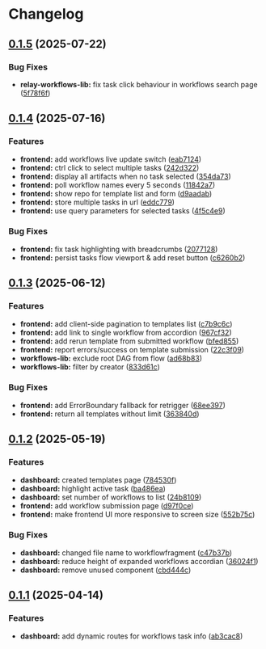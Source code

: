 # Changelog

## [0.1.5](https://github.com/DiamondLightSource/workflows/compare/relay-workflows-lib@v0.1.4...relay-workflows-lib@v0.1.5) (2025-07-22)


### Bug Fixes

* **relay-workflows-lib:** fix task click behaviour in workflows search page ([5f78f6f](https://github.com/DiamondLightSource/workflows/commit/5f78f6feac7b3465720f9276d6653cc5ea3840ef))

## [0.1.4](https://github.com/DiamondLightSource/workflows/compare/relay-workflows-lib@v0.1.3...relay-workflows-lib@v0.1.4) (2025-07-16)


### Features

* **frontend:** add workflows live update switch ([eab7124](https://github.com/DiamondLightSource/workflows/commit/eab712461f5e260800000f0ee8dfacc643192ec1))
* **frontend:** ctrl click to select multiple tasks ([242d322](https://github.com/DiamondLightSource/workflows/commit/242d322f644bf9c897d13d7ca403cb7b788962ba))
* **frontend:** display all artifacts when no task selected ([354da73](https://github.com/DiamondLightSource/workflows/commit/354da7339c7fe4666bc35d4a494ea6532e1f097d))
* **frontend:** poll workflow names every 5 seconds ([11842a7](https://github.com/DiamondLightSource/workflows/commit/11842a738415f929e38f7a20b53061c18e30bd37))
* **frontend:** show repo for template list and form ([d9aadab](https://github.com/DiamondLightSource/workflows/commit/d9aadabf2b063482e5d897c954b09497550d6c14))
* **frontend:** store multiple tasks in url ([eddc779](https://github.com/DiamondLightSource/workflows/commit/eddc7799fe88a68f988fe539448e2c96c248a60b))
* **frontend:** use query parameters for selected tasks ([4f5c4e9](https://github.com/DiamondLightSource/workflows/commit/4f5c4e9d8cc29b00d06a2845fba8433dddd8f8ea))


### Bug Fixes

* **frontend:** fix task highlighting with breadcrumbs ([2077128](https://github.com/DiamondLightSource/workflows/commit/2077128aacea2587f4087876830627f5cdfbc28f))
* **frontend:** persist tasks flow viewport & add reset button ([c6260b2](https://github.com/DiamondLightSource/workflows/commit/c6260b2a73410b8e12e578470b91087a1c2a80ba))

## [0.1.3](https://github.com/DiamondLightSource/workflows/compare/relay-workflows-lib@v0.1.2...relay-workflows-lib@v0.1.3) (2025-06-12)


### Features

* **frontend:** add client-side pagination to templates list ([c7b9c6c](https://github.com/DiamondLightSource/workflows/commit/c7b9c6c7d791ec225a744e9c09b5bfcdf27b3e2b))
* **frontend:** add link to single workflow from accordion ([967cf32](https://github.com/DiamondLightSource/workflows/commit/967cf32a933e5166fb6eaf623618e13f9c050698))
* **frontend:** add rerun template from submitted workflow ([bfed855](https://github.com/DiamondLightSource/workflows/commit/bfed8555dac852e6386d6b0ad5c08b043c4faebd))
* **frontend:** report errors/success on template submission ([22c3f09](https://github.com/DiamondLightSource/workflows/commit/22c3f09c78cecb4e0d28d107360e4ff40b6c1532))
* **workflows-lib:** exclude root DAG from flow ([ad68b83](https://github.com/DiamondLightSource/workflows/commit/ad68b832b9c91b0a2ac69bce1fdd54bdf7f7306e))
* **workflows-lib:** filter by creator ([833d61c](https://github.com/DiamondLightSource/workflows/commit/833d61c7ec5bf83dfcd8ed6eb68f391b1862a4b1))


### Bug Fixes

* **frontend:** add ErrorBoundary fallback for retrigger ([68ee397](https://github.com/DiamondLightSource/workflows/commit/68ee397ea64c7e8dcef691879c9292b3955345e1))
* **frontend:** return all templates without limit ([363840d](https://github.com/DiamondLightSource/workflows/commit/363840da45b3ed870b0c727ed110229932854fcf))

## [0.1.2](https://github.com/DiamondLightSource/workflows/compare/relay-workflows-lib@v0.1.1...relay-workflows-lib@v0.1.2) (2025-05-19)


### Features

* **dashboard:** created templates page ([784530f](https://github.com/DiamondLightSource/workflows/commit/784530fe3c6112fb9cbc5d964db60b14eb16303f))
* **dashboard:** highlight active task ([ba486ea](https://github.com/DiamondLightSource/workflows/commit/ba486eabbd3ab789972c9ed74b969fc461cbd986))
* **dashboard:** set number of workflows to list ([24b8109](https://github.com/DiamondLightSource/workflows/commit/24b8109180f0eae68d4bad85826371cbc71dfb0c))
* **frontend:** add workflow submission page ([d97f0ce](https://github.com/DiamondLightSource/workflows/commit/d97f0ced22a94471e86078434db8ebeb4580abfb))
* **frontend:** make frontend UI more responsive to screen size ([552b75c](https://github.com/DiamondLightSource/workflows/commit/552b75c60c1f4d90bbda39623a0a4d0300dd7a0a))


### Bug Fixes

* **dashboard:** changed file name to workflowfragment ([c47b37b](https://github.com/DiamondLightSource/workflows/commit/c47b37b92e82ef0bdd6059f60d325603306be9e7))
* **dashboard:** reduce height of expanded workflows accordian ([36024f1](https://github.com/DiamondLightSource/workflows/commit/36024f18db71da75ddf7b40d8f9988675f116863))
* **dashboard:** remove unused component ([cbd444c](https://github.com/DiamondLightSource/workflows/commit/cbd444cd871aaa9570d345c2fe2d5d2894e44cbb))

## [0.1.1](https://github.com/DiamondLightSource/workflows/compare/relay-workflows-lib@v0.1.0...relay-workflows-lib@v0.1.1) (2025-04-14)


### Features

* **dashboard:** add dynamic routes for workflows task info ([ab3cac8](https://github.com/DiamondLightSource/workflows/commit/ab3cac86c92701ce9401cfb6e9906b4747ec586c))
